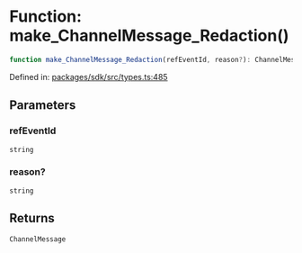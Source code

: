 # Function: make\_ChannelMessage\_Redaction()

```ts
function make_ChannelMessage_Redaction(refEventId, reason?): ChannelMessage;
```

Defined in: [packages/sdk/src/types.ts:485](https://github.com/towns-protocol/towns/blob/0db1fd0ac7258e8db8cedfb6183e8eade8284fa1/packages/sdk/src/types.ts#L485)

## Parameters

### refEventId

`string`

### reason?

`string`

## Returns

`ChannelMessage`

